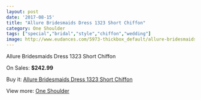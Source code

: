 ```yaml
---
layout: post
date: '2017-08-15'
title: "Allure Bridesmaids Dress 1323 Short Chiffon"
category: One Shoulder
tags: ["special","bridal","style","chiffon","wedding"]
image: http://www.eudances.com/5973-thickbox_default/allure-bridesmaids-dress-1323-short-chiffon.jpg
---
```

Allure Bridesmaids Dress 1323 Short Chiffon

On Sales: **$242.99**
<a href="https://www.eudances.com/en/one-shoulder/2122-allure-bridesmaids-dress-1323-short-chiffon.html"><amp-img layout="responsive" width="600" height="600" src="//www.eudances.com/5973-thickbox_default/allure-bridesmaids-dress-1323-short-chiffon.jpg" alt="Allure Bridesmaids Dress 1323 Short Chiffon 0" /></a>
<a href="https://www.eudances.com/en/one-shoulder/2122-allure-bridesmaids-dress-1323-short-chiffon.html"><amp-img layout="responsive" width="600" height="600" src="//www.eudances.com/5974-thickbox_default/allure-bridesmaids-dress-1323-short-chiffon.jpg" alt="Allure Bridesmaids Dress 1323 Short Chiffon 1" /></a>

Buy it: [Allure Bridesmaids Dress 1323 Short Chiffon](https://www.eudances.com/en/one-shoulder/2122-allure-bridesmaids-dress-1323-short-chiffon.html "Allure Bridesmaids Dress 1323 Short Chiffon")

View more: [One Shoulder](https://www.eudances.com/en/23-one-shoulder "One Shoulder")